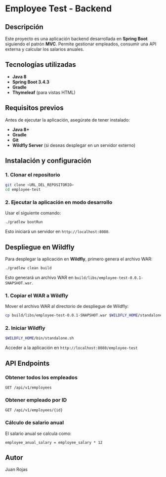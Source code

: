 # Employee Test - Backend

## Descripción
Este proyecto es una aplicación backend desarrollada en **Spring Boot** siguiendo el patrón **MVC**. Permite gestionar empleados, consumir una API externa y calcular los salarios anuales.

## Tecnologías utilizadas
- **Java 8**
- **Spring Boot 3.4.3**
- **Gradle**
- **Thymeleaf** (para vistas HTML)

## Requisitos previos
Antes de ejecutar la aplicación, asegúrate de tener instalado:
- **Java 8+**
- **Gradle**
- **Git**
- **Wildfly Server** (si deseas desplegar en un servidor externo)

## Instalación y configuración
### 1. Clonar el repositorio
```sh
git clone <URL_DEL_REPOSITORIO>
cd employee-test
```

### 2. Ejecutar la aplicación en modo desarrollo
Usar el siguiente comando:
```sh
./gradlew bootRun
```
Esto iniciará un servidor en `http://localhost:8080`.

## Despliegue en Wildfly
Para desplegar la aplicación en **Wildfly**, primero genera el archivo WAR:
```sh
./gradlew clean build
```
Esto generará un archivo WAR en `build/libs/employee-test-0.0.1-SNAPSHOT.war`.

### 1. Copiar el WAR a Wildfly
Mover el archivo WAR al directorio de despliegue de Wildfly:
```sh
cp build/libs/employee-test-0.0.1-SNAPSHOT.war $WILDFLY_HOME/standalone/deployments/
```

### 2. Iniciar Wildfly
```sh
$WILDFLY_HOME/bin/standalone.sh
```
Acceder a la aplicación en `http://localhost:8080/employee-test`

## API Endpoints
### Obtener todos los empleados
```
GET /api/v1/employees
```
### Obtener empleado por ID
```
GET /api/v1/employees/{id}
```
### Cálculo de salario anual
El salario anual se calcula como:
```
employee_anual_salary = employee_salary * 12
```

## Autor
Juan Rojas

